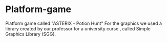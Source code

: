 # Platform-game
Platform game called "ASTERIX - Potion Hunt" 
For the graphics we used a library created by our professor for a university curse , called Simple Graphics Library (SGG).
